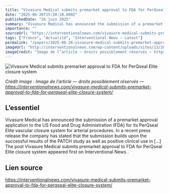 ```yaml
---
title: "Vivasure Medical submits premarket approval to FDA for PerQseal Elite closure system"
date: "2025-06-26T15:30:10.000Z"
publishedDate: "26 juin 2025"
summary: "Vivasure Medical has announced the submission of a premarket approval application to the US Food and Drug Administration (FDA) for its PerQseal Elite vascular closure system for arterial procedures. In a recent press release the company has stated that the submission builds upon the successful results of the PATCH study as well as positive clinical use in [&#8230;] The post Vivasure Medical submits premarket approval to FDA for PerQseal Elite closure system appeared first on Interventional News ."
importance: ""
sourceUrl: "https://interventionalnews.com/vivasure-medical-submits-premarket-approval-to-fda-for-perqseal-elite-closure-system/"
tags: ["France", "Actualité", "Interventional News — Latest"]
permalink: "/papers/2025-06-26-vivasure-medical-submits-premarket-approval-to-fda-for-perqseal-elite-closure-system"
imageUrl: "http://interventionalnews.com/wp-content/uploads/sites/13/2025/04/Vivasure-Medical-logo-web.png"
imageCredit: "Image de l’article — droits possiblement réservés — https://interventionalnews.com/vivasure-medical-submits-premarket-approval-to-fda-for-perqseal-elite-closure-system/"
---
```


![Vivasure Medical submits premarket approval to FDA for PerQseal Elite closure system](http://interventionalnews.com/wp-content/uploads/sites/13/2025/04/Vivasure-Medical-logo-web.png)

*Crédit image : Image de l’article — droits possiblement réservés — https://interventionalnews.com/vivasure-medical-submits-premarket-approval-to-fda-for-perqseal-elite-closure-system/*

## L’essentiel

Vivasure Medical has announced the submission of a premarket approval application to the US Food and Drug Administration (FDA) for its PerQseal Elite vascular closure system for arterial procedures. In a recent press release the company has stated that the submission builds upon the successful results of the PATCH study as well as positive clinical use in [&#8230;] The post Vivasure Medical submits premarket approval to FDA for PerQseal Elite closure system appeared first on Interventional News .

## Lien source

https://interventionalnews.com/vivasure-medical-submits-premarket-approval-to-fda-for-perqseal-elite-closure-system/
